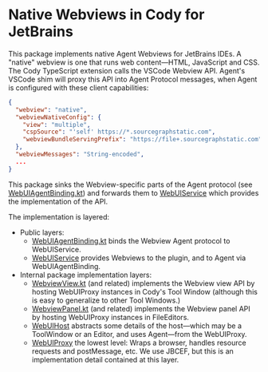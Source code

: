 # Native Webviews in Cody for JetBrains

This package implements native Agent Webviews for JetBrains IDEs. A "native" webview is one that runs web content&mdash;HTML, JavaScript and CSS. The Cody TypeScript extension calls the VSCode Webview API. Agent's VSCode shim will proxy this API into Agent Protocol messages, when Agent is configured with these client capabilities:

```json
{
  "webview": "native",
  "webviewNativeConfig": {
    "view": "multiple",
    "cspSource": "'self' https://*.sourcegraphstatic.com",
    "webviewBundleServingPrefix": "https://file+.sourcegraphstatic.com"
  },
  "webviewMessages": "String-encoded",
  ...
}
```

This package sinks the Webview-specific parts of the Agent protocol (see [WebUIAgentBinding.kt](WebUIAgentBinding.kt)) and forwards them to [WebUIService](WebUIService.kt) which provides the implementation of the API.

The implementation is layered:

- Public layers:
  - [WebUIAgentBinding.kt](WebUIAgentBinding.kt) binds the Webview Agent protocol to WebUIService.
  - [WebUIService](WebUIService.kt) provides Webviews to the plugin, and to Agent via WebUIAgentBinding.
- Internal package implementation layers:
  - [WebviewView.kt](WebviewView.kt) (and related) implements the Webview view API by hosting WebUIProxy instances in Cody's Tool Window (although this is easy to generalize to other Tool Windows.)
  - [WebviewPanel.kt](WebviewPanel.kt) (and related) implements the Webview panel API by hosting WebUIProxy instances in FileEditors. 
  - [WebUIHost](WebUIHost.kt) abstracts some details of the host&mdash;which may be a ToolWindow or an Editor, and uses Agent&mdash;from the WebUIProxy.
  - [WebUIProxy](WebUIProxy.kt) the lowest level: Wraps a browser, handles resource requests and postMessage, etc. We use JBCEF, but this is an implementation detail contained at this layer.